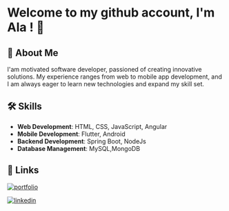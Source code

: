 # Welcome to my github account, I'm Ala ! 👋   
             
## 🚀 About Me  
I'am motivated software developer, passioned of creating innovative solutions.
My experience ranges from web to mobile app development,
and I am always eager to learn new technologies and expand my skill set.

## 🛠 Skills  
- **Web Development**: HTML, CSS, JavaScript, Angular
- **Mobile Development**: Flutter, Android 
- **Backend Development**: Spring Boot, NodeJs 
- **Database Management**: MySQL,MongoDB
   
## 🔗 Links  
 
[![portfolio](https://img.shields.io/badge/my_portfolio-1DA1F2?style=for-the-badge&logo=ko-fi&logoColor=white)](https://ala-mabrouk.github.io/Portfolio-Ala/)

[![linkedin](https://img.shields.io/badge/linkedin-0A66C2?style=for-the-badge&logo=linkedin&logoColor=white)](https://www.linkedin.com/in/ala-mabrouk//)  
